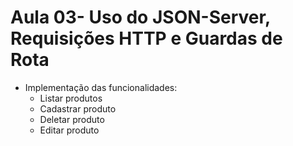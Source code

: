 # Aula 03- Uso do JSON-Server, Requisições HTTP e Guardas de Rota
- Implementação das funcionalidades:
    - Listar produtos
    - Cadastrar produto
    - Deletar produto
    - Editar produto